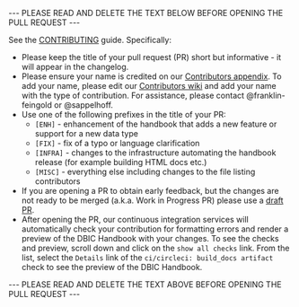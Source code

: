 --- PLEASE READ AND DELETE THE TEXT BELOW BEFORE OPENING THE PULL REQUEST ---

See the [CONTRIBUTING](https://github.com/dbic/handbook/blob/master/CONTRIBUTING.md) guide. Specifically:

- Please keep the title of your pull request (PR) short but informative - it will
  appear in the changelog.
- Please ensure your name is credited on our [Contributors appendix](https://github.com/dbic/handbook/blob/master/src/99-appendices/01-contributors.md).
  To add your name, please edit our [Contributors wiki](https://github.com/dbic/handbook/wiki/Contributors) and add your name with the type of contribution.
  For assistance, please contact @franklin-feingold or @sappelhoff.
- Use one of the following prefixes in the title of your PR:
  - `[ENH]` - enhancement of the handbook that adds a new feature or
    support for a new data type
  - `[FIX]` - fix of a typo or language clarification
  - `[INFRA]` - changes to the infrastructure automating the handbook
    release (for example building HTML docs etc.)
  - `[MISC]` - everything else including changes to the file listing
    contributors
- If you are opening a PR to obtain early feedback, but the changes
  are not ready to be merged (a.k.a. Work in Progress PR) please
  use a [draft PR](https://github.blog/2019-02-14-introducing-draft-pull-requests/).
- After opening the PR, our continuous integration services will automatically check your contribution  for formatting errors and render a preview of the DBIC Handbook with your changes.
  To see the checks and preview, scroll down and click on the `show all checks` link.
  From the list, select the `Details` link of the `ci/circleci: build_docs artifact` check to see the preview of the DBIC Handbook.

--- PLEASE READ AND DELETE THE TEXT ABOVE BEFORE OPENING THE PULL REQUEST ---
